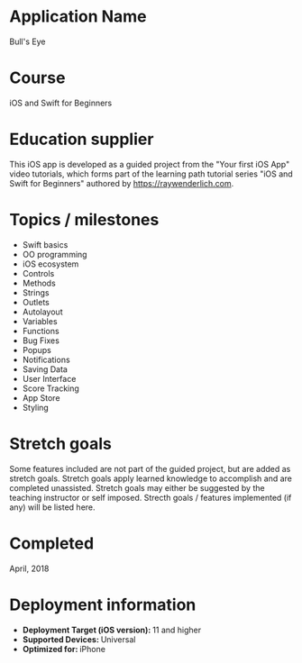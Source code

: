 # Application Name
Bull's Eye

# Course
iOS and Swift for Beginners

# Education supplier
This iOS app is developed as a guided project from the "Your first iOS App" video tutorials, which forms part of the learning path tutorial series "iOS and Swift for Beginners" authored by https://raywenderlich.com.

# Topics / milestones

- Swift basics
- OO programming
- iOS ecosystem
- Controls
- Methods
- Strings
- Outlets
- Autolayout
- Variables
- Functions
- Bug Fixes
- Popups
- Notifications
- Saving Data
- User Interface
- Score Tracking
- App Store
- Styling

# Stretch goals
Some features included are not part of the guided project, but are added as stretch goals. Stretch goals apply learned knowledge to accomplish and are completed unassisted. Stretch goals may either be suggested by the teaching instructor or self imposed. Strecth goals / features implemented (if any) will be listed here.

# Completed
April, 2018

# Deployment information

- <strong>Deployment Target (iOS version): </strong>11 and higher
- <strong>Supported Devices: </strong>Universal
- <strong>Optimized for: </strong>iPhone
